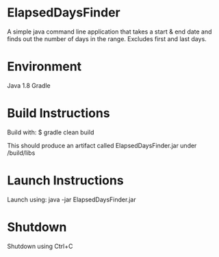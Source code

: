 # ElapsedDaysFinder
A simple java command line application that takes a start & end date and finds out the number of days in the range. Excludes first and last days.

# Environment
Java 1.8
Gradle

# Build Instructions
Build with:
$ gradle clean build

This should produce an artifact called ElapsedDaysFinder.jar under <project-home>/build/libs

# Launch Instructions

Launch using:
java -jar ElapsedDaysFinder.jar

# Shutdown
Shutdown using Ctrl+C



